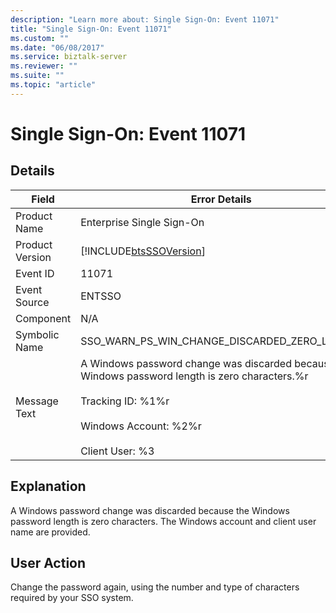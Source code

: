 ```yaml
---
description: "Learn more about: Single Sign-On: Event 11071"
title: "Single Sign-On: Event 11071"
ms.custom: ""
ms.date: "06/08/2017"
ms.service: biztalk-server
ms.reviewer: ""
ms.suite: ""
ms.topic: "article"
---
```

# Single Sign-On: Event 11071
## Details  
  
| Field | Error Details |
|-----------------|-----------------------------------------------------------------------------------------------------------------------------------------------------------------------------------------------|
|  Product Name   |                                                                                   Enterprise Single Sign-On                                                                                   |
| Product Version |                                                                  [!INCLUDE[btsSSOVersion](../includes/btsssoversion-md.md)]                                                                   |
|    Event ID     |                                                                                             11071                                                                                             |
|  Event Source   |                                                                                            ENTSSO                                                                                             |
|    Component    |                                                                                              N/A                                                                                              |
|  Symbolic Name  |                                                                         SSO_WARN_PS_WIN_CHANGE_DISCARDED_ZERO_LENGTH                                                                          |
|  Message Text   | A Windows password change was discarded because the Windows password length is zero characters.%r<br /><br /> Tracking ID: %1%r<br /><br /> Windows Account: %2%r<br /><br /> Client User: %3 |
  
## Explanation  
 A Windows password change was discarded because the Windows password length is zero characters. The Windows account and client user name are provided.  
  
## User Action  
 Change the password again, using the number and type of characters required by your SSO system.
